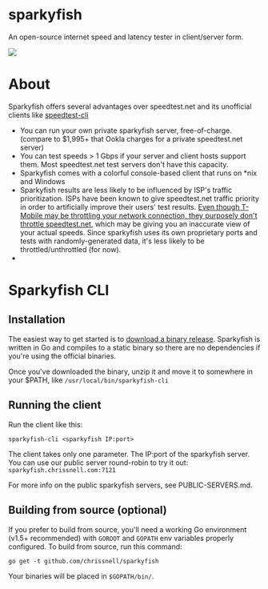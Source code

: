 # sparkyfish
An open-source internet speed and latency tester in client/server form. 

<img src="http://island.nu/github/sparkycon/screenshot-1.1.png">

# About

Sparkyfish offers several advantages over speedtest.net and its unofficial clients like [speedtest-cli](https://github.com/sivel/speedtest-cli)

* You can run your own private sparkyfish server, free-of-charge. (compare to $1,995+ that Ookla charges for a private speedtest.net server)
* You can test speeds > 1 Gbps if your server and client hosts support them.  Most speedtest.net test servers don't have this capacity.
* Sparkyfish comes with a colorful console-based client that runs on *nix and Windows
* Sparkyfish results are less likely to be influenced by ISP's traffic prioritization.  ISPs have been known to give speedtest.net traffic priority in order to artificially improve their users' test results.  [Even though T-Mobile may be throttling your network connection, they purposely don't throttle speedtest.net](https://www.techdirt.com/blog/netneutrality/articles/20141124/14064729242/fcc-gives-t-mobile-talking-to-exempting-speedtests-caps-preventing-users-seeing-theyd-been-throttled.shtml), which may be giving you an inaccurate view of your actual speeds.  Since sparkyfish uses its own proprietary ports and tests with randomly-generated data, it's less likely to be throttled/unthrottled (for now).
* 

# Sparkyfish CLI
## Installation
The easiest way to get started is to [download a binary release](https://github.com/chrissnell/sparkyfish/releases/).  Sparkyfish is written in Go and compiles to a static binary so there are no dependencies if you're using the official binaries.  

Once you've downloaded the binary, unzip it and move it to somewhere in your $PATH, like ```/usr/local/bin/sparkyfish-cli```

## Running the client
Run the client like this:

```sparkyfish-cli <sparkyfish IP:port>```

The client takes only one parameter.  The IP:port of the sparkyfish server.  You can use our public server round-robin to try it out:  ```sparkyfish.chrissnell.com:7121```

For more info on the public sparkyfish servers, see PUBLIC-SERVERS.md.

## Building from source (optional)
If you prefer to build from source, you'll need a working Go environment (v1.5+ recommended) with ```GOROOT``` and ```GOPATH``` env variables properly configured.   To build from source, run this command:

```
go get -t github.com/chrissnell/sparkyfish
```

Your binaries will be placed in ```$GOPATH/bin/```.

